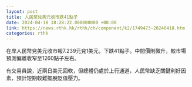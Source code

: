 ```yaml
---
layout: post
title: 人民幣兌美元收市跌41點子
date: 2024-04-18 18:28:22.000000000 +08:00
link: https://news.rthk.hk/rthk/ch/component/k2/1749473-20240418.htm
categories: rthk
---
```


在岸人民幣兌美元收市報7.239元兌1美元，下跌41點子。中間價則微升，較市場預測偏離收窄至1260點子左右。

有交易員說，近兩日美元回軟，但總體仍處於上行通道，人民幣缺乏關鍵利好因素，預計短期較難擺脫貶值壓力。

